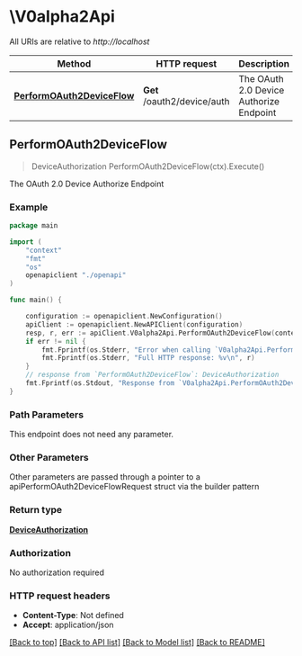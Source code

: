 # \V0alpha2Api

All URIs are relative to *http://localhost*

Method | HTTP request | Description
------------- | ------------- | -------------
[**PerformOAuth2DeviceFlow**](V0alpha2Api.md#PerformOAuth2DeviceFlow) | **Get** /oauth2/device/auth | The OAuth 2.0 Device Authorize Endpoint



## PerformOAuth2DeviceFlow

> DeviceAuthorization PerformOAuth2DeviceFlow(ctx).Execute()

The OAuth 2.0 Device Authorize Endpoint



### Example

```go
package main

import (
    "context"
    "fmt"
    "os"
    openapiclient "./openapi"
)

func main() {

    configuration := openapiclient.NewConfiguration()
    apiClient := openapiclient.NewAPIClient(configuration)
    resp, r, err := apiClient.V0alpha2Api.PerformOAuth2DeviceFlow(context.Background()).Execute()
    if err != nil {
        fmt.Fprintf(os.Stderr, "Error when calling `V0alpha2Api.PerformOAuth2DeviceFlow``: %v\n", err)
        fmt.Fprintf(os.Stderr, "Full HTTP response: %v\n", r)
    }
    // response from `PerformOAuth2DeviceFlow`: DeviceAuthorization
    fmt.Fprintf(os.Stdout, "Response from `V0alpha2Api.PerformOAuth2DeviceFlow`: %v\n", resp)
}
```

### Path Parameters

This endpoint does not need any parameter.

### Other Parameters

Other parameters are passed through a pointer to a apiPerformOAuth2DeviceFlowRequest struct via the builder pattern


### Return type

[**DeviceAuthorization**](DeviceAuthorization.md)

### Authorization

No authorization required

### HTTP request headers

- **Content-Type**: Not defined
- **Accept**: application/json

[[Back to top]](#) [[Back to API list]](../README.md#documentation-for-api-endpoints)
[[Back to Model list]](../README.md#documentation-for-models)
[[Back to README]](../README.md)

